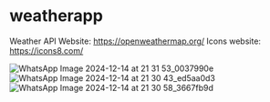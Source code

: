 # weatherapp

Weather API Website: https://openweathermap.org/
Icons website: https://icons8.com/

![WhatsApp Image 2024-12-14 at 21 31 53_0037990e](https://github.com/user-attachments/assets/9c66bcca-4ead-4776-a7bc-b919095a7492)
![WhatsApp Image 2024-12-14 at 21 30 43_ed5aa0d3](https://github.com/user-attachments/assets/9de9e763-51bc-4e35-be9a-2de912258480)
![WhatsApp Image 2024-12-14 at 21 30 58_3667fb9d](https://github.com/user-attachments/assets/44b63c6d-a325-4c67-93cd-39291c0653a0)




